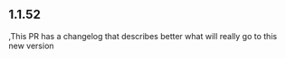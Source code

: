 
## 1.1.52

,This PR has a changelog that describes better what will really go to this new version
                